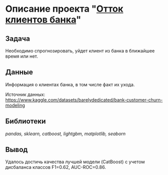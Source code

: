 # Описание проекта "[Отток клиентов банка](bank_churn.ipynb)"

## Задача

Необходимо спрогнозировать, уйдет клиент из банка в ближайшее время или нет.

## Данные

Информация о клиентах банка, в том числе факт их ухода.

Источник данных: https://www.kaggle.com/datasets/barelydedicated/bank-customer-churn-modeling


## Библиотеки

*pandas, sklearn, catboost, lightgbm, matplotlib, seaborn*

## Вывод

Удалось достичь качества лучшей модели (CatBoost) с учетом дисбаланса классов F1=0.62, AUC-ROC=0.86.

